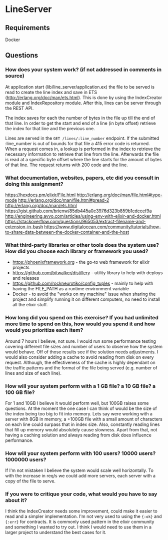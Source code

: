 # LineServer

## Requirements
Docker

## Questions
### How does your system work? (if not addressed in comments in source)
At application start (lib/line_server/application.ex) the file to be served is read to create the line index 
and save in ETS (http://erlang.org/doc/man/ets.html). This is done by using the IndexCreator module and IndexRepository module. After this, lines can be server through the REST API.

The index saves for each the number of bytes in the file up till the end of that line. In order to get the start and end of a line (in byte offset) retrieve the index for that line and the previous one.

Lines are served in the `GET /lines/:line_number` endpoint.
If the submitted :line_number is out of bounds for that file a 415 error code is returned.
When a request comes in, a lookup is performed in the index to retrieve the necessary information to retrieve that line from the line. Afterwards the file is read at a specific byte offset where the line starts for the amount of bytes of that line. The request returns with 200 code and the line.

### What documentation, websites, papers, etc did you consult in doing this assignment?
https://hexdocs.pm/elixir/File.html
http://erlang.org/doc/man/file.html#type-mode
http://erlang.org/doc/man/file.html#pread-2
http://erlang.org/doc/man/ets.html
https://gist.github.com/brienw/85db445a0c3976d323b859b1cdccef9a
http://engineering.avvo.com/articles/using-env-with-elixir-and-docker.html
https://stackoverflow.com/questions/965053/extract-filename-and-extension-in-bash
https://www.digitalocean.com/community/tutorials/how-to-share-data-between-the-docker-container-and-the-host

### What third-party libraries or other tools does the system use? How did you choose each library or framework you used?
- https://phoenixframework.org - the go-to web framework for elixir projects
- https://github.com/bitwalker/distillery - utility library to help with deploys and releases
- https://github.com/rockneurotiko/config_tuples - mainly to help with having the FILE_PATH as a runtime environment variable
- Docker - to avoid the "works on my machine" issue when sharing the project and simplify running it on different computers, no need to install all the elixir stuff.


### How long did you spend on this exercise? If you had unlimited more time to spend on this, how would you spend it and how would you prioritize each item?
Around 7 hours I believe, not sure.
I would run some performance testing covering different file sizes and number of users to observe how the system would behave.
Off of those results see if the solution needs adjustments.
I would also consider adding a cache to avoid reading from disk on every request. Although, the effectiveness of the cache is highly dependant on the traffic patterns and the format of the file being served (e.g. number of lines and size of each line).

### How will your system perform with a 1 GB file? a 10 GB file? a 100 GB file?
For 1 and 10GB I believe it would perform well, but 100GB raises some questions.
At the moment the one case I can think of would be the size of the index being
too big to fit into memory. Lets say were working with a server
with 8GB in memory, a +100GB file with a small amount of characters on each line could
surpass that in index size. Also, constantly reading lines that fill up memory would absolutely cause slowness. Apart from that, not having a caching solution and always reading from disk does influence performance.

### How will your system perform with 100 users? 10000 users? 1000000 users?
If I'm not mistaken I believe the system would scale well horizontally. To with the increase in req/s we could add more servers, each server with a copy of the file to serve.

### If you were to critique your code, what would you have to say about it?
I think the IndexCreator needs some improvement, could make it easier to read and a simpler implementation.
I'm not very used to using the `{:ok}` and `{:err}` for contracts. It is commonly used pattern in the elixir community and something I wanted to try out. I think I would need to use them in a larger project to understand the best cases for it.